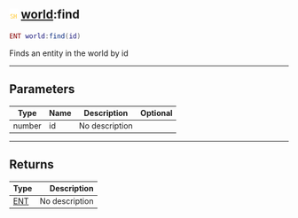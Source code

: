 ## ![shared](../../.gitbook/assets/shared.png) [world](https://iaswiki.rawr.dev/readme/world):find

```lua
ENT world:find(id)
```

Finds an entity in the world by id

------
## Parameters

| Type   | Name | Description | Optional |
| ------ | ---- | ----------- | -------: |
| number | id | No description |  |


------
## Returns

| Type   | Description |
| ------ | ----------: |
| [ENT](https://iaswiki.rawr.dev/readme/ent) | No description |

